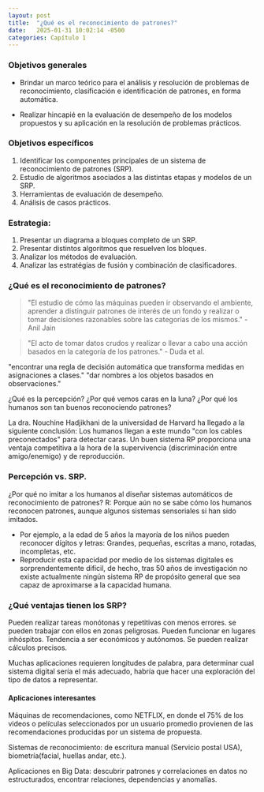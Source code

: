 ```yaml
---
layout: post
title:  "¿Qué es el reconocimiento de patrones?"
date:   2025-01-31 10:02:14 -0500
categories: Capítulo 1
---
```


### Objetivos generales
- Brindar un marco teórico para el análisis y resolución de problemas de reconocimiento, clasificación e identificación de patrones, en forma automática.

- Realizar hincapié en la evaluación de desempeño de los modelos propuestos y su aplicación en la resolución de problemas prácticos.

### Objetivos específicos

 1. Identificar los componentes principales de un sistema de reconocimiento de patrones (SRP).
 2. Estudio de algoritmos asociados a las distintas etapas y modelos de un SRP.
 3. Herramientas de evaluación de desempeño.
 4. Análisis de casos prácticos.

### Estrategia:

1. Presentar un diagrama a bloques completo de un SRP.
2. Presentar distintos algoritmos que resuelven los bloques.
3. Analizar los métodos de evaluación.
4. Analizar las estratégias de fusión y combinación de clasificadores.

### ¿Qué es el reconocimiento de patrones?

> "El estudio de cómo las máquinas pueden ir observando el ambiente, aprender a distinguir patrones de interés de un fondo y realizar o tomar decisiones razonables sobre las categorías de los mismos." - Anil Jain

> "El acto de tomar datos crudos y realizar o llevar a cabo una acción basados en la categoría de los patrones." - Duda et al.

"encontrar una regla de decisión automática que transforma medidas en asignaciones a clases."
"dar nombres a los objetos basados en observaciones."

¿Qué es la percepción?
¿Por qué vemos caras en la luna?
¿Por qué los humanos son tan buenos reconociendo patrones?

La dra. Nouchine Hadjikhani de la universidad de Harvard ha llegado a la siguiente conclusión: Los humanos llegan a este mundo "con los cables preconectados" para detectar caras. Un buen sistema RP proporciona una ventaja competitiva a la hora de la supervivencia (discriminación entre amigo/enemigo) y de reproducción.

### Percepción vs. SRP.
¿Por qué no imitar a los humanos al diseñar sistemas automáticos de reconocimiento de patrones?
R: Porque aún no se sabe cómo los humanos reconocen patrones, aunque algunos sistemas sensoriales si han sido imitados.

- Por ejemplo, a la edad de 5 años la mayoría de los niños pueden reconocer dígitos y letras: Grandes, pequeñas, escritas a mano, rotadas, incompletas, etc.
- Reproducir esta capacidad por medio de los sistemas digitales es sorprendentemente difícil, de hecho, tras 50 años de investigación no existe actualmente ningún sistema RP de propósito general que sea capaz de aproximarse a la capacidad humana.

### ¿Qué ventajas tienen los SRP?

Pueden realizar tareas monótonas y repetitivas con menos errores.
se pueden trabajar con ellos en zonas peligrosas.
Pueden funcionar en lugares inhóspitos.
Tendencia a ser económicos y autónomos.
Se pueden realizar cálculos precisos.

Muchas aplicaciones requieren longitudes de palabra, para determinar cual sistema digital sería el más adecuado, habría que hacer una exploración del tipo de datos a representar.

#### Aplicaciones interesantes

Máquinas de recomendaciones, como NETFLIX, en donde el 75% de los videos o películas seleccionados por un usuario promedio provienen de las recomendaciones producidas por un sistema de propuesta.

Sistemas de reconocimiento: de escritura manual (Servicio postal USA), biometría(facial, huellas andar, etc.).

Aplicaciones en Big Data: descubrir patrones y correlaciones en datos no estructurados, encontrar relaciones, dependencias y anomalías.
